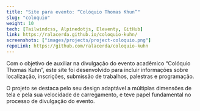 ```yaml
---
title: "Site para evento: “Colóquio Thomas Khun”"
slug: "coloquio"
weight: 10
tech: [Tailwindcss, Alpinedotjs, Eleventy, GitHub]
link: https://ralacerda.github.io/coloquio-kuhn/
screenshots: ["images/projects/project-coloquio.png"]
repoLink: https://github.com/ralacerda/coloquio-kuhn
---
```


Com o objetivo de auxiliar na divulgação do evento acadêmico “Colóquio Thomas Kuhn”, este site foi desenvolvido para incluir informações sobre localização, inscrições, submissão de trabalhos, palestras e programação.

O projeto se destaca pelo seu design adaptável a múltiplas dimensões de tela e pela sua velocidade de carregamento, e teve papel fundamental no processo de divulgação do evento.
